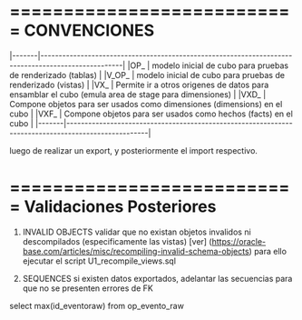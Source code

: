===========================
CONVENCIONES
===========================

|-------|----------------------------------------------------------------------------------------------------|
|OP_    | modelo inicial de cubo para pruebas de renderizado (tablas)                                        |
|V_OP_  | modelo inicial de cubo para pruebas de renderizado (vistas)                                        |
|VX_    | Permite ir a otros origenes de datos para ensamblar el cubo (emula area de stage para dimensiones) |
|VXD_   | Compone objetos para ser usados como dimensiones (dimensions) en el cubo                           |
|VXF_   | Compone objetos para ser usados como hechos (facts) en el cubo                                     |
|-------|----------------------------------------------------------------------------------------------------|



luego de realizar un export, y posteriormente el import respectivo.

===========================
Validaciones Posteriores
===========================

1. INVALID OBJECTS
validar que no existan objetos invalidos ni descompilados (especificamente las vistas)
[ver] (https://oracle-base.com/articles/misc/recompiling-invalid-schema-objects)
para ello ejecutar el script U1_recompile_views.sql

2. SEQUENCES
si existen datos exportados, adelantar las secuencias para que no se presenten errores de FK

select max(id_eventoraw)
  from op_evento_raw
  
  


```
```





